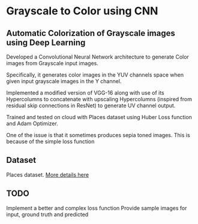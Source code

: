 # Grayscale to Color using CNN
## Automatic Colorization of Grayscale images using Deep Learning

Developed a Convolutional Neural Network architecture to generate Color images from Grayscale input images.

Specifically, it generates color images in the YUV channels space when given input grayscale images in the Y channel.

Implemented a modified version of VGG-16 along with use of its Hypercolumns to concatenate with upscaling Hypercolumns (inspired from residual skip connections in ResNet) to generate UV channel output.

Trained and tested on cloud with Places dataset using Huber Loss function and Adam Optimizer.

One of the issue is that it sometimes produces sepia toned images. This is because of the simple loss function
## Dataset
Places dataset. [More details here](http://places.csail.mit.edu/)

## TODO
Implement a better and complex loss function
Provide sample images for input, ground truth and predicted
